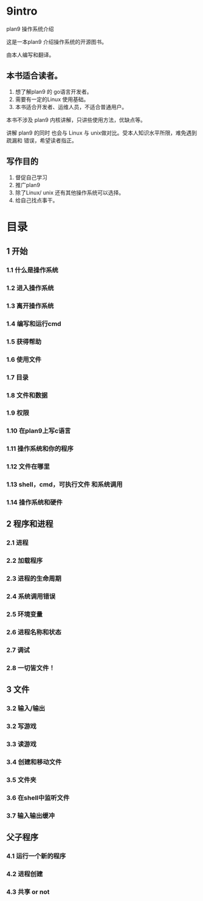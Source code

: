# 9intro
plan9 操作系统介绍


这是一本plan9 介绍操作系统的开源图书。

由本人编写和翻译。

## 本书适合读者。

1. 想了解plan9 的 go语言开发者。
2. 需要有一定的Linux 使用基础。
3. 本书适合开发者、运维人员，不适合普通用户。

本书不涉及 plan9 内核讲解，只讲些使用方法，优缺点等。

讲解 plan9 的同时 也会与 Linux 与 unix做对比。受本人知识水平所限，难免遇到疏漏和 错误，希望读者指正。

## 写作目的

1. 督促自己学习
2. 推广plan9
3. 除了Linux/ unix 还有其他操作系统可以选择。
4. 给自己找点事干。

# 目录

## 1 开始

### 1.1 什么是操作系统
### 1.2 进入操作系统
### 1.3 离开操作系统
### 1.4 编写和运行cmd
### 1.5 获得帮助
### 1.6 使用文件
### 1.7 目录
### 1.8 文件和数据
### 1.9 权限
### 1.10 在plan9上写c语言
### 1.11 操作系统和你的程序
### 1.12 文件在哪里
### 1.13 shell，cmd，可执行文件 和系统调用
### 1.14 操作系统和硬件

## 2 程序和进程

### 2.1 进程
### 2.2 加载程序
### 2.3 进程的生命周期
### 2.4 系统调用错误
### 2.5 环境变量
### 2.6 进程名称和状态
### 2.7 调试
### 2.8 一切皆文件！

## 3 文件

### 3.2 输入/输出
### 3.2 写游戏
### 3.3 读游戏
### 3.4 创建和移动文件
### 3.5 文件夹
### 3.6 在shell中监听文件
### 3.7 输入输出缓冲

## 父子程序

### 4.1 运行一个新的程序
### 4.2 进程创建
### 4.3 共享 or not







